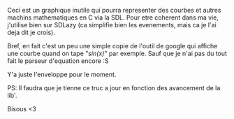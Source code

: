 Ceci est un graphique inutile qui pourra representer des courbes et autres machins mathematiques en C via la SDL.
Pour etre coherent dans ma vie, j'utilise bien sur SDLazy (ca simplifie bien les evenements, mais ca je l'ai deja dit je crois).

Bref, en fait c'est un peu une simple copie de l'outil de google qui affiche une courbe quand on tape "*sin(x)*" par exemple.
Sauf que je n'ai pas du tout fait le parseur d'equation encore :S

Y'a juste l'enveloppe pour le moment.

PS: Il faudra que je tienne ce truc a jour en fonction des avancement de la lib'.

Bisous <3
